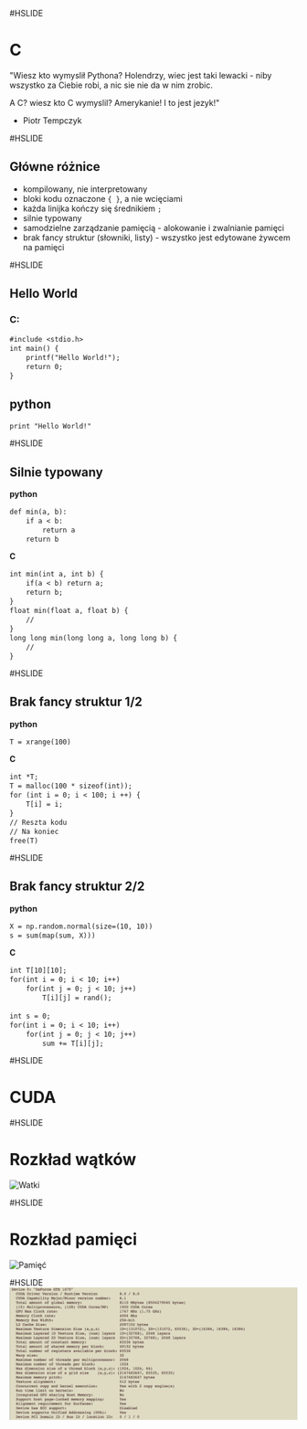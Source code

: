 #HSLIDE

# C
"Wiesz kto wymyslił Pythona? Holendrzy, wiec jest taki lewacki - niby wszystko za Ciebie robi, a nic sie nie da w nim zrobic. 

A C? wiesz kto C wymyslil? Amerykanie! I to jest jezyk!"
- Piotr Tempczyk

#HSLIDE

## Główne różnice

- kompilowany, nie interpretowany
- bloki kodu oznaczone `{ }`, a nie wcięciami
- każda linijka kończy się średnikiem `;`
- silnie typowany
- samodzielne zarządzanie pamięcią - alokowanie i zwalnianie pamięci
- brak fancy struktur (słowniki, listy) - wszystko jest edytowane żywcem na pamięci

#HSLIDE

## Hello World
### C:
```
#include <stdio.h>
int main() {
	printf("Hello World!");
	return 0;
}
```
## python
```
print "Hello World!"
```

#HSLIDE

## Silnie typowany

**python**
```
def min(a, b):
	if a < b:
		return a
	return b
```

**C**
```
int min(int a, int b) {
	if(a < b) return a;
	return b;
}
float min(float a, float b) {
	//
}
long long min(long long a, long long b) {
	//
}
```

#HSLIDE

## Brak fancy struktur 1/2

**python**
```
T = xrange(100)
```

**C**
```
int *T;
T = malloc(100 * sizeof(int));
for (int i = 0; i < 100; i ++) {
	T[i] = i;
}
// Reszta kodu
// Na koniec
free(T)
```

#HSLIDE

## Brak fancy struktur 2/2

**python**
```
X = np.random.normal(size=(10, 10))
s = sum(map(sum, X)))
```

**C**
```
int T[10][10];
for(int i = 0; i < 10; i++)
	for(int j = 0; j < 10; j++)
		T[i][j] = rand();

int s = 0;
for(int i = 0; i < 10; i++)
	for(int j = 0; j < 10; j++)
		sum += T[i][j];
```

#HSLIDE

# CUDA

#HSLIDE

# Rozkład wątków
![Watki](http://docs.nvidia.com/cuda/cuda-c-programming-guide/graphics/grid-of-thread-blocks.png)

#HSLIDE

# Rozkład pamięci
![Pamięć](http://docs.nvidia.com/cuda/cuda-c-programming-guide/graphics/memory-hierarchy.png)

#HSLIDE
![DeviceQuery](devicequery.png)


